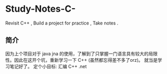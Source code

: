 # Study-Notes-C-
Revisit C++ , Build a project for practice , Take notes .


## 简介

因为上个项目对于 java jna 的使用，了解到了只掌握一门语言具有较大的局限性。因此在这开个坑，重新学习一下 C++ (虽然都忘得差不多了orz)。
就当是学习笔记好了。
定个小目标: 汇编 C++ .net 
